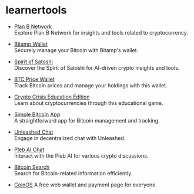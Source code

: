# learnertools

- [Plan B Network](https://planb.network/)  
  Explore Plan B Network for insights and tools related to cryptocurrency.

- [Bitamp Wallet](https://wallet.bitamp.com/)  
  Securely manage your Bitcoin with Bitamp's wallet.

- [Spirit of Satoshi](https://www.spiritofsatoshi.ai/)  
  Discover the Spirit of Satoshi for AI-driven crypto insights and tools.

- [BTC Price Wallet](https://btc-price-wallet.vercel.app/)  
  Track Bitcoin prices and manage your holdings with this wallet.

- [Crypto Crisis Education Edition](https://store.steampowered.com/app/1022320/Crypto_Crisis_Education_Edition/)  
  Learn about cryptocurrencies through this educational game.

- [Simple Bitcoin App](https://www.simple-bitcoin.app/)  
  A straightforward app for Bitcoin management and tracking.

- [Unleashed Chat](https://unleashed.chat/)  
  Engage in decentralized chat with Unleashed.

- [Pleb AI Chat](https://chat.plebai.com/)  
  Interact with the Pleb AI for various crypto discussions.

- [Bitcoin Search](https://bitcoinsearch.xyz/)  
  Search for Bitcoin-related information efficiently.

- [CoinOS](https://coinos.io/)
A free web wallet and payment page for everyone.
